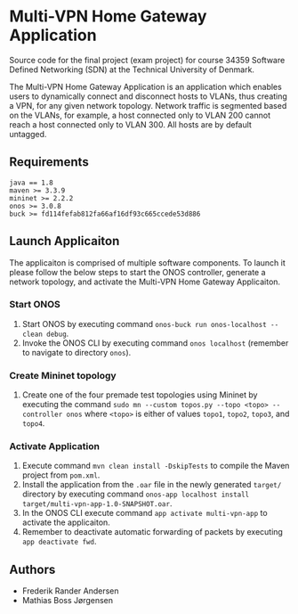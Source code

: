 # Multi-VPN Home Gateway Application
Source code for the final project (exam project) for course 34359 Software Defined Networking (SDN) at the Technical University of Denmark.

The Multi-VPN Home Gateway Application is an application which enables users to dynamically connect and disconnect hosts to VLANs, thus creating a VPN, for any given network topology. Network traffic is segmented based on the VLANs, for example, a host connected only to VLAN 200 cannot reach a host connected only to VLAN 300. All hosts are by default untagged. 

## Requirements
```
java == 1.8
maven >= 3.3.9
mininet >= 2.2.2
onos >= 3.0.8
buck >= fd114fefab812fa66af16df93c665ccede53d886
```

## Launch Applicaiton
The applicaiton is comprised of multiple software components. To launch it please follow the below steps to start the ONOS controller, generate a network topology, and activate the Multi-VPN Home Gateway Applicaiton. 
### Start ONOS
1. Start ONOS by executing command  `onos-buck run onos-localhost -- clean debug`.
2. Invoke the ONOS CLI by executing command `onos localhost` (remember to navigate to directory `onos`).
### Create Mininet topology
1. Create one of the four premade test topologies using Mininet by executing the command `sudo mn --custom topos.py --topo <topo> --controller onos` where `<topo>` is either of values `topo1`, `topo2`, `topo3`, and `topo4`.
### Activate Application
1. Execute command `mvn clean install -DskipTests` to compile the Maven project from `pom.xml`.
2. Install the application from the `.oar` file in the newly generated `target/` directory by executing command `onos-app localhost install target/multi-vpn-app-1.0-SNAPSHOT.oar`.
3. In the ONOS CLI execute command `app activate multi-vpn-app` to activate the applicaiton.
4. Remember to deactivate automatic forwarding of packets by executing `app deactivate fwd`.

## Authors
* Frederik Rander Andersen
* Mathias Boss Jørgensen
